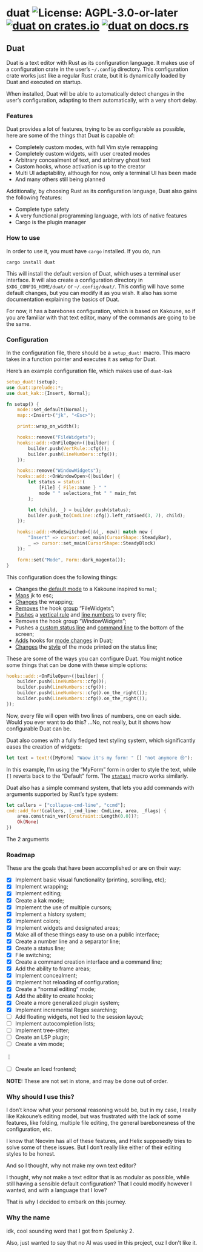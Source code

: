 # duat ![License: AGPL-3.0-or-later](https://img.shields.io/badge/license-AGPL--3.0--or--later-blue) [![duat on crates.io](https://img.shields.io/crates/v/duat)](https://crates.io/crates/duat) [![duat on docs.rs](https://docs.rs/duat/badge.svg)](https://docs.rs/duat)

## Duat

Duat is a text editor with Rust as its configuration language. It
makes use of a configuration crate in the user’s `~/.config`
directory. This configuration crate works just like a regular Rust
crate, but it is dynamically loaded by Duat and executed on
startup.

When installed, Duat will be able to automatically detect changes
in the user’s configuration, adapting to them automatically, with
a very short delay.

### Features

Duat provides a lot of features, trying to be as configurable as
possible, here are some of the things that Duat is capable of:

* Completely custom modes, with full Vim style remapping
* Completely custom widgets, with user created modes
* Arbitrary concealment of text, and arbitrary ghost text
* Custom hooks, whose activation is up to the creator
* Multi UI adaptability, although for now, only a terminal UI has
  been made
* And many others still being planned

Additionally, by choosing Rust as its configuration language, Duat
also gains the following features:

* Complete type safety
* A very functional programming language, with lots of native
  features
* Cargo is the plugin manager

### How to use

In order to use it, you must have `cargo` installed. If you do,
run

`cargo install duat`

This will install the default version of Duat, which uses a
terminal user interface. It will also create a configuration
directory in `$XDG_CONFIG_HOME/duat/` or `~/.config/duat/`. This
config will have some default changes, but you can modify it as
you wish. It also has some documentation explaining the basics of
Duat.

For now, it has a barebones configuration, which is based on
Kakoune, so if you are familiar with that text editor, many of the
commands are going to be the same.

### Configuration

In the configuration file, there should be a `setup_duat!` macro.
This macro takes in a function pointer and executes it as setup
for Duat.

Here’s an example configuration file, which makes use of
`duat-kak`

```rust
setup_duat!(setup);
use duat::prelude::*;
use duat_kak::{Insert, Normal};

fn setup() {
    mode::set_default(Normal);
    map::<Insert>("jk", "<Esc>");

    print::wrap_on_width();

    hooks::remove("FileWidgets");
    hooks::add::<OnFileOpen>(|builder| {
        builder.push(VertRule::cfg());
        builder.push(LineNumbers::cfg());
    });

    hooks::remove("WindowWidgets");
    hooks::add::<OnWindowOpen>(|builder| {
        let status = status!(
            [File] { File::name } " "
            mode " " selections_fmt " " main_fmt
        );

        let (child, _) = builder.push(status);
        builder.push_to(CmdLine::cfg().left_ratioed(3, 7), child);
    });

    hooks::add::<ModeSwitched>(|&(_, new)| match new {
        "Insert" => cursor::set_main(CursorShape::SteadyBar),
        _ => cursor::set_main(CursorShape::SteadyBlock)
    });

    form::set("Mode", Form::dark_magenta());
}
```

This configuration does the following things:

* Changes the [default mode][__link0] to a Kakoune inspired `Normal`;
* [Maps][__link1] jk to esc;
* [Changes][__link2] the wrapping;
* [Removes][__link3] the hook [group][__link4] “FileWidgets”;
* [Pushes][__link5] a [vertical rule][__link6] and [line numbers][__link7] to every file;
* Removes the hook group “WindowWidgets”;
* Pushes a [custom status line][__link8] and [command line][__link9] to the bottom
  of the screen;
* [Adds][__link10] hooks for [mode changes][__link11] in Duat;
* [Changes][__link12] the [style][__link13] of the mode printed on the
  status line;

These are some of the ways you can configure Duat. You might
notice some things that can be done with these simple options:

```rust
hooks::add::<OnFileOpen>(|builder| {
    builder.push(LineNumbers::cfg());
    builder.push(LineNumbers::cfg());
    builder.push(LineNumbers::cfg().on_the_right());
    builder.push(LineNumbers::cfg().on_the_right());
});
```

Now, every file will open with two lines of numbers, one on each
side. Would you ever want to do this? …No, not really, but it
shows how configurable Duat can be.

Duat also comes with a fully fledged text styling system, which
significantly eases the creation of widgets:

```rust
let text = text!([MyForm] "Waow it's my form! " [] "not anymore 😢");
```

In this example, I’m using the “MyForm” form in order to style the
text, while `[]` reverts back to the “Default” form. The
[`status!`][__link14] macro works similarly.

Duat also has a simple command system, that lets you add commands
with arguments supported by Rust’s type system:

```rust
let callers = ["collapse-cmd-line", "ccmd"];
cmd::add_for!(callers, |_cmd_line: CmdLine, area, _flags| {
    area.constrain_ver(Constraint::Length(0.0))?;
    Ok(None)
})
```

The 2 arguments

### Roadmap

These are the goals that have been accomplished or are on their
way:

* [x] Implement basic visual functionality (printing, scrolling,
  etc);
* [x] Implement wrapping;
* [x] Implement editing;
* [x] Create a kak mode;
* [x] Implement the use of multiple cursors;
* [x] Implement a history system;
* [x] Implement colors;
* [x] Implement widgets and designated areas;
* [x] Make all of these things easy to use on a public interface;
* [x] Create a number line and a separator line;
* [x] Create a status line;
* [x] File switching;
* [x] Create a command creation interface and a command line;
* [x] Add the ability to frame areas;
* [x] Implement concealment;
* [x] Implement hot reloading of configuration;
* [x] Create a “normal editing” mode;
* [x] Add the ability to create hooks;
* [x] Create a more generalized plugin system;
* [x] Implement incremental Regex searching;
* [ ] Add floating widgets, not tied to the session layout;
* [ ] Implement autocompletion lists;
* [ ] Implement tree-sitter;
* [ ] Create an LSP plugin;
* [ ] Create a vim mode;

︙

* [ ] Create an Iced frontend;

**NOTE:** These are not set in stone, and may be done out of
order.

### Why should I use this?

I don’t know what your personal reasoning would be, but in my
case, I really like Kakoune’s editing model, but was frustrated
with the lack of some
features, like folding, multiple file editing, the general
barebonesness of the configuration, etc.

I know that Neovim has all of these features, and Helix supposedly
tries to
solve some of these issues. But I don’t really like either of
their editing
styles to be honest.

And so I thought, why not make my own text editor?

I thought, why not make a text editor that is as modular as
possible, while
still having a sensible default configuration? That I could modify
however I
wanted, and with a language that I love?

That is why I decided to embark on this journey.

### Why the name

idk, cool sounding word that I got from Spelunky 2.

Also, just wanted to say that no AI was used in this project, cuz
I don’t like it.


 [__cargo_doc2readme_dependencies_info]: ggGkYW0BYXSEG_W_Gn_kaocAGwCcVPfenh7eGy6gYLEwyIe4G6-xw_FwcbpjYXKEG0TmG2sU1339G5WzpRHu4l0dG8IJw1Vs_XFKG8-uIdY1En5cYWSCgmRkdWF0ZTAuMi4xgmlkdWF0X2NvcmVlMC4yLjI
 [__link0]: https://docs.rs/duat/0.2.1/duat/?search=mode::set_default
 [__link1]: https://docs.rs/duat/0.2.1/duat/?search=prelude::map
 [__link10]: https://docs.rs/duat/0.2.1/duat/?search=hooks::add
 [__link11]: https://docs.rs/duat/0.2.1/duat/?search=hooks::ModeSwitched
 [__link12]: https://docs.rs/duat/0.2.1/duat/?search=form::set
 [__link13]: https://docs.rs/duat/0.2.1/duat/?search=form::Form
 [__link14]: https://docs.rs/duat/0.2.1/duat/?search=prelude::status
 [__link2]: https://docs.rs/duat/0.2.1/duat/?search=prelude::print::wrap_on_width
 [__link3]: https://docs.rs/duat/0.2.1/duat/?search=hooks::remove
 [__link4]: https://docs.rs/duat/0.2.1/duat/?search=hooks::add_grouped
 [__link5]: https://docs.rs/duat_core/0.2.2/duat_core/?search=ui::FileBuilder
 [__link6]: https://docs.rs/duat/0.2.1/duat/?search=prelude::VertRule
 [__link7]: https://docs.rs/duat/0.2.1/duat/?search=prelude::LineNumbers
 [__link8]: https://docs.rs/duat/0.2.1/duat/?search=prelude::status
 [__link9]: https://docs.rs/duat/0.2.1/duat/?search=prelude::CmdLine
